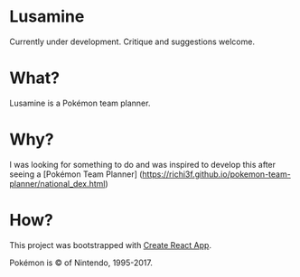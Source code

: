 # Lusamine

Currently under development.
Critique and suggestions welcome.

# What?
Lusamine is a Pokémon team planner.

# Why?
I was looking for something to do and was inspired to develop this after seeing a [Pokémon Team Planner] (https://richi3f.github.io/pokemon-team-planner/national_dex.html)

# How?
This project was bootstrapped with [Create React App](https://github.com/facebookincubator/create-react-app).



Pokémon is © of Nintendo, 1995-2017.